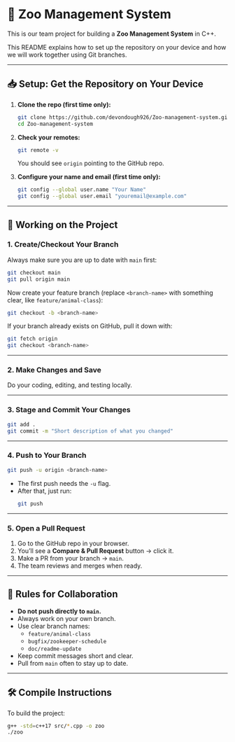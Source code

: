 # 🦁 Zoo Management System  

This is our team project for building a **Zoo Management System** in C++.  

This README explains how to set up the repository on your device and how we will work together using Git branches.  

---

## 📥 Setup: Get the Repository on Your Device

1. **Clone the repo (first time only):**  
   ```bash
   git clone https://github.com/devondough926/Zoo-management-system.git
   cd Zoo-management-system
   ```

2. **Check your remotes:**  
   ```bash
   git remote -v
   ```
   You should see `origin` pointing to the GitHub repo.

3. **Configure your name and email (first time only):**  
   ```bash
   git config --global user.name "Your Name"
   git config --global user.email "youremail@example.com"
   ```

---

## 🌱 Working on the Project

### 1. Create/Checkout Your Branch
Always make sure you are up to date with `main` first:
```bash
git checkout main
git pull origin main
```

Now create your feature branch (replace `<branch-name>` with something clear, like `feature/animal-class`):
```bash
git checkout -b <branch-name>
```

If your branch already exists on GitHub, pull it down with:
```bash
git fetch origin
git checkout <branch-name>
```

---

### 2. Make Changes and Save
Do your coding, editing, and testing locally.  

---

### 3. Stage and Commit Your Changes
```bash
git add .
git commit -m "Short description of what you changed"
```

---

### 4. Push to Your Branch
```bash
git push -u origin <branch-name>
```

- The first push needs the `-u` flag.  
- After that, just run:  
  ```bash
  git push
  ```

---

### 5. Open a Pull Request
1. Go to the GitHub repo in your browser.  
2. You’ll see a **Compare & Pull Request** button → click it.  
3. Make a PR from your branch → `main`.  
4. The team reviews and merges when ready.  

---

## 🔑 Rules for Collaboration
- **Do not push directly to `main`.**  
- Always work on your own branch.  
- Use clear branch names:  
  - `feature/animal-class`  
  - `bugfix/zookeeper-schedule`  
  - `doc/readme-update`  
- Keep commit messages short and clear.  
- Pull from `main` often to stay up to date.  

---

## 🛠️ Compile Instructions
To build the project:
```bash
g++ -std=c++17 src/*.cpp -o zoo
./zoo
```

